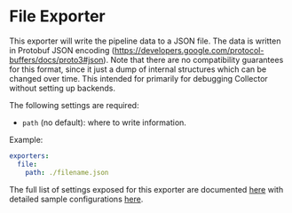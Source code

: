 # File Exporter

This exporter will write the pipeline data to a JSON file.
The data is written in Protobuf JSON encoding
(https://developers.google.com/protocol-buffers/docs/proto3#json).
Note that there are no compatibility guarantees for this format, since it
just a dump of internal structures which can be changed over time.
This intended for primarily for debugging Collector without setting up backends.

The following settings are required:

- `path` (no default): where to write information.

Example:

```yaml
exporters:
  file:
    path: ./filename.json
```

The full list of settings exposed for this exporter are documented [here](./config.go)
with detailed sample configurations [here](./testdata/config.yaml).
